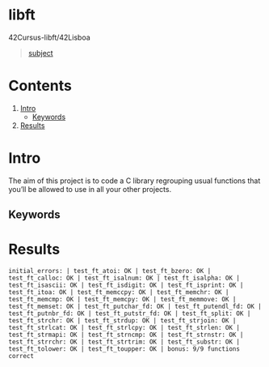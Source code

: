 # libft
42Cursus-libft/42Lisboa

> [subject](subject.pdf)
# Contents
1. [Intro](https://github.com/mlanca-c/libft/blob/main/README.md#intro)
	* [Keywords](https://github.com/mlanca-c/libft/blob/main/README.md#Keywords)
2. [Results](https://github.com/mlanca-c/libft/blob/main/README.md#Results)

# Intro
The aim of this project is to code a C library regrouping usual functions that you’ll be allowed to use in all your other projects.

## Keywords

# Results
```
initial_errors: | test_ft_atoi: OK | test_ft_bzero: OK | test_ft_calloc: OK | test_ft_isalnum: OK | test_ft_isalpha: OK | test_ft_isascii: OK | test_ft_isdigit: OK | test_ft_isprint: OK | test_ft_itoa: OK | test_ft_memccpy: OK | test_ft_memchr: OK | test_ft_memcmp: OK | test_ft_memcpy: OK | test_ft_memmove: OK | test_ft_memset: OK | test_ft_putchar_fd: OK | test_ft_putendl_fd: OK | test_ft_putnbr_fd: OK | test_ft_putstr_fd: OK | test_ft_split: OK | test_ft_strchr: OK | test_ft_strdup: OK | test_ft_strjoin: OK | test_ft_strlcat: OK | test_ft_strlcpy: OK | test_ft_strlen: OK | test_ft_strmapi: OK | test_ft_strncmp: OK | test_ft_strnstr: OK | test_ft_strrchr: OK | test_ft_strtrim: OK | test_ft_substr: OK | test_ft_tolower: OK | test_ft_toupper: OK | bonus: 9/9 functions correct
```
